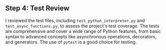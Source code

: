 ## Step 4: Test Review

I reviewed the test files, including `test_python_interpreter.py` and `test_async_functions.py`, to assess the project's test coverage. The tests are comprehensive and cover a wide range of Python features, from basic syntax to advanced concepts like asynchronous operations, decorators, and generators. The use of `pytest` is a good choice for testing.